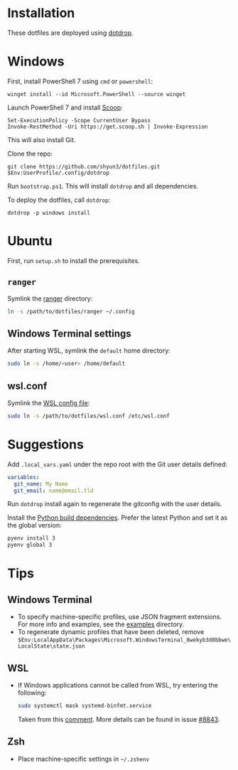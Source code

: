 # Installation

These dotfiles are deployed using [dotdrop](https://dotdrop.readthedocs.io/en/latest/).

# Windows

First, install PowerShell 7 using `cmd` or `powershell`:
```pwsh
winget install --id Microsoft.PowerShell --source winget
```

Launch PowerShell 7 and install [Scoop](https://scoop.sh/):
```pwsh
Set-ExecutionPolicy -Scope CurrentUser Bypass
Invoke-RestMethod -Uri https://get.scoop.sh | Invoke-Expression
```
This will also install Git.

Clone the repo:
```pwsh
git clone https://github.com/shyun3/dotfiles.git $Env:UserProfile/.config/dotdrop
```

Run `bootstrap.ps1`. This will install `dotdrop` and all dependencies.

To deploy the dotfiles, call `dotdrop`:
```pwsh
dotdrop -p windows install
```

# Ubuntu

First, run `setup.sh` to install the prerequisites.

## `ranger`

Symlink the [ranger](https://ranger.github.io/index.html) directory:
```sh
ln -s /path/to/dotfiles/ranger ~/.config
```

## Windows Terminal settings

After starting WSL, symlink the `default` home directory:
```zsh
sudo ln -s /home/<user> /home/default
```

## wsl.conf

Symlink the [WSL config file][wsl-conf]:
```zsh
sudo ln -s /path/to/dotfiles/wsl.conf /etc/wsl.conf
```

# Suggestions

Add `.local_vars.yaml` under the repo root with the Git user details defined:
```yaml
variables:
  git_name: My Name
  git_email: name@email.tld
```
Run `dotdrop` install again to regenerate the gitconfig with the user details.

Install the [Python build dependencies][python-build-deps]. Prefer the latest
Python and set it as the global version:
```zsh
pyenv install 3
pyenv global 3
```

# Tips

## Windows Terminal

* To specify machine-specific profiles, use JSON fragment extensions. For more
  info and examples, see the [examples](examples/) directory.
* To regenerate dynamic profiles that have been deleted, remove
  `$Env:LocalAppData\Packages\Microsoft.WindowsTerminal_8wekyb3d8bbwe\LocalState\state.json`

## WSL

* If Windows applications cannot be called from WSL, try entering the
  following:
  ```sh
  sudo systemctl mask systemd-binfmt.service
  ```
  Taken from this [comment][wsl-interop-comment]. More details can be found in
  issue [#8843](https://github.com/microsoft/WSL/issues/8843).

## Zsh

* Place machine-specific settings in `~/.zshenv`

[python-build-deps]: https://github.com/pyenv/pyenv?tab=readme-ov-file#install-python-build-dependencies
[wsl-conf]: https://docs.microsoft.com/en-us/windows/wsl/wsl-config#per-distribution-configuration-options-with-wslconf
[wsl-interop-comment]: https://github.com/microsoft/WSL/issues/8843#issuecomment-1624028222
